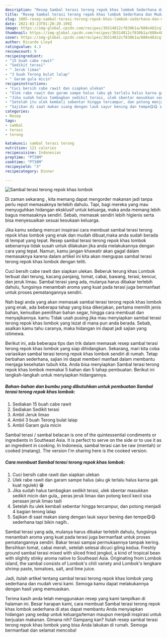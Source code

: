 ```yaml
---
description: "Resep Sambal terasi terong repok khas lombok Sederhana dan Mudah Dibuat"
title: "Resep Sambal terasi terong repok khas lombok Sederhana dan Mudah Dibuat"
slug: 1005-resep-sambal-terasi-terong-repok-khas-lombok-sederhana-dan-mudah-dibuat
date: 2021-03-23T01:20:20.199Z
image: https://img-global.cpcdn.com/recipes/3b514812cf830b1a/680x482cq70/sambal-terasi-terong-repok-khas-lombok-foto-resep-utama.jpg
thumbnail: https://img-global.cpcdn.com/recipes/3b514812cf830b1a/680x482cq70/sambal-terasi-terong-repok-khas-lombok-foto-resep-utama.jpg
cover: https://img-global.cpcdn.com/recipes/3b514812cf830b1a/680x482cq70/sambal-terasi-terong-repok-khas-lombok-foto-resep-utama.jpg
author: Ricardo Lloyd
ratingvalue: 4.3
reviewcount: 9
recipeingredient:
- "15 buah cabe rawit"
- "Sedikit terasi"
- " Jeruk limao"
- "3 buah Terong bulat lalap"
- " Garam gula micin"
recipeinstructions:
- "Cuci bersih cabe rawit dan siapkan ulekan"
- "Ulek rabe rawit dan garam sampe halus (aku gk terlalu halus karna gak kuat ngulek) 😁"
- "Jika sudah halus tambagkan sedikit terasi, ulek sbentar masukkan sedikit micin dan gula,, peras jeruk limao dan potong kecil kecil sisa perasan jeruk limao tadi"
- "Setelah itu ulek kembali sebentar hingga tercampur, dan potong menjadi 4 bagian terong lalap"
- "Sajikan di saat makan siang dengan lauk sayur bening dan tempe😋😋 sederhana tapi bikin nagih.."
categories:
- Resep
tags:
- sambal
- terasi
- terong

katakunci: sambal terasi terong 
nutrition: 121 calories
recipecuisine: Indonesian
preptime: "PT39M"
cooktime: "PT38M"
recipeyield: "3"
recipecategory: Dinner

---
```



![Sambal terasi terong repok khas lombok](https://img-global.cpcdn.com/recipes/3b514812cf830b1a/680x482cq70/sambal-terasi-terong-repok-khas-lombok-foto-resep-utama.jpg)

Di zaman  sekarang , kita memang dapat mengorder makanan jadi tanpa perlu repot memasaknya terlebih dahulu. Tapi, bagi mereka yang mau menyuguhkan hidangan eksklusif untuk keluarga, maka anda memang lebih bagus memasaknya sendiri. Sebab, memasak sendiri lebih higienis serta bisa menyesuaikan sesuai kesukaan keluarga.

Jika kamu sedang mencari inspirasi cara membuat sambal terasi terong repok khas lombok yang enak dan mudah dibuat,maka anda sudah berada di tempat yang tepat. Resep sambal terasi terong repok khas lombok  sebenarnya tidak susah untuk dilakukan jika anda melakukannya dengan cara yang tepat. Namun, kamu jangan khawatir akan gagal dalam memasaknya 
karena dalam artikel ini kita akan mengupas sambal terasi terong repok khas lombok dengan teliti.  

Cuci bersih cabe rawit dan siapkan ulekan. Beberuk terung khas Lombok terbuat dari terung, kacang panjang, tomat, cabai, bawang, terasi, kencur, dan jeruk limau. Sambal terasi yang ada, mulanya harus dibakar terlebih dahulu, fungsinya menambah aroma yang kuat pada terasi juga bermanfaat untuk proses pematangannya sendiri.

Nah bagi anda yang akan memasak sambal terasi terong repok khas lombok yang enak, ada beberapa tahap yang bisa dikerjakan, pertama memilih jenis bahan, kemudian pemilihan bahan segar, hingga cara membuat dan menyajikannya. kamu Tidak usah pusing jika mau menyiapkan sambal terasi terong repok khas lombok yang lezat di mana pun anda berada. Sebab, asalkan kamu  tahu caranya, maka hidangan ini dapat jadi sajian yang istimewa.

Berikut ini, ada beberapa tips dan trik dalam memasak resep sambal terasi terong repok khas lombok yang siap dihidangkan. Sekarang, mari kita coba variasikan sambal terasi terong repok khas lombok sendiri di rumah. Tetap berbahan sederhana, sajian ini dapat memberi manfaat dalam membantu menjaga kesehatan tubuh kita. Anda bisa menyiapkan Sambal terasi terong repok khas lombok memakai 5 bahan dan 5 tahap pembuatan. Berikut ini langkah-langkah untuk menyiapkan hidangannya.

<!--inarticleads1-->

##### Bahan-bahan dan bumbu yang dibutuhkan untuk pembuatan Sambal terasi terong repok khas lombok:

1. Sediakan 15 buah cabe rawit
1. Sediakan Sedikit terasi
1. Ambil  Jeruk limao
1. Ambil 3 buah Terong bulat lalap
1. Ambil  Garam gula micin


Sambal terasi / sambal belacan is one of the quintessential condiments or ingredients in Southeast Asia. It is perfect to serve on the side or to use it as an ingredient in cooking. In Indonesia, sambal terasi can be raw (mentah) or cooked (matang). The version I&#39;m sharing here is the cooked version. 

<!--inarticleads2-->

##### Cara membuat Sambal terasi terong repok khas lombok:

1. Cuci bersih cabe rawit dan siapkan ulekan
1. Ulek rabe rawit dan garam sampe halus (aku gk terlalu halus karna gak kuat ngulek) 😁
1. Jika sudah halus tambagkan sedikit terasi, ulek sbentar masukkan sedikit micin dan gula,, peras jeruk limao dan potong kecil kecil sisa perasan jeruk limao tadi
1. Setelah itu ulek kembali sebentar hingga tercampur, dan potong menjadi 4 bagian terong lalap
1. Sajikan di saat makan siang dengan lauk sayur bening dan tempe😋😋 sederhana tapi bikin nagih..


Sambal terasi yang ada, mulanya harus dibakar terlebih dahulu, fungsinya menambah aroma yang kuat pada terasi juga bermanfaat untuk proses pematangannya sendiri. Bakar terasi sampai permukaannya tampak kering. Bersihkan tomat, cabai merah, setelah selesai dicuci giling kedua. Freshly ground sambal terasi mixed with sliced fried jengkol, a kind of tropical bean with slightly stinky aroma native to Southeast Asia. Originating from Lombok island, the sambal consists of Lombok&#39;s chili variety and Lombok&#39;s lengkare shrimp paste, tomatoes, salt, and lime juice. 

Jadi, itulah artikel tentang  sambal terasi terong repok khas lombok  yang sederhana dan mudah versi kami. Semoga kamu dapat melakukannya dengan hasil yang memuaskan. 

Terima kasih anda telah menggunakan resep yang kami tampilkan di halaman ini. Besar harapan kami, cara membuat  Sambal terasi terong repok khas lombok sederhana di atas dapat membantu Anda menyiapkan hidangan yang sedap untuk keluarga/teman maupun menjadi inspirasi untuk berjualan makanan. Gimana nih? Gampang kan? Itulah resep sambal terasi terong repok khas lombok yang bisa Anda lakukan di rumah. Semoga bermanfaat dan selamat mencoba!

